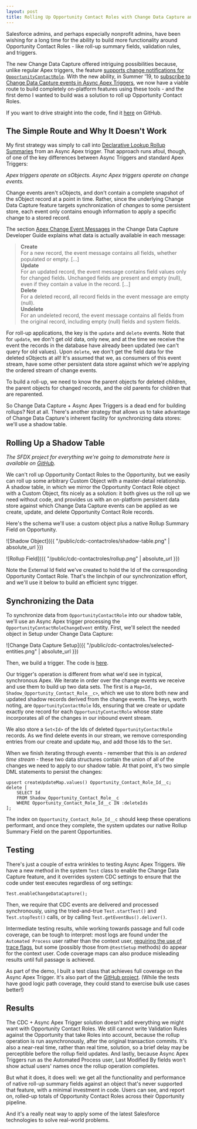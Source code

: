 ```yaml
---
layout: post
title: Rolling Up Opportunity Contact Roles with Change Data Capture and Async Apex Triggers
---
```


Salesforce admins, and perhaps especially nonprofit admins, have been wishing for a long time for the ability to build more functionality around Opportunity Contact Roles - like roll-up summary fields, validation rules, and triggers.

The new Change Data Capture offered intriguing possibilities because, unlike regular Apex triggers, the feature [supports change notifications for `OpportunityContactRole`](https://developer.salesforce.com/docs/atlas.en-us.change_data_capture.meta/change_data_capture/cdc_object_support.htm). With the new ability, in Summer '19, to [subscribe to Change Data Capture events in Async Apex Triggers](https://developer.salesforce.com/docs/atlas.en-us.change_data_capture.meta/change_data_capture/cdc_trigger_intro.htm), we now have a viable route to build completely on-platform features using these tools - and the first demo I wanted to build was a solution to roll up Opportunity Contact Roles.

If you want to drive straight into the code, find it [here](https://github.com/davidmreed/cdc-opportunitycontactrole-rollups) on GitHub.

## The Simple Route and Why It Doesn't Work

My first strategy was simply to call into [Declarative Lookup Rollup Summaries](https://github.com/afawcett/declarative-lookup-rollup-summaries) from an Async Apex trigger. That approach runs afoul, though, of one of the key differences between Async Triggers and standard Apex Triggers:

*Apex triggers operate on sObjects. Async Apex triggers operate on change events.*

Change events aren't sObjects, and don't contain a complete snapshot of the sObject record at a point in time. Rather, since the underlying Change Data Capture feature targets synchronization of *changes* to some persistent store, each event only contains enough information to apply a specific change to a stored record. 

The section [Apex Change Event Messages](https://developer.salesforce.com/docs/atlas.en-us.change_data_capture.meta/change_data_capture/cdc_event_fields_body.htm) in the Change Data Capture Developer Guide explains what data is actually available in each message:


> **Create**<br />
> For a new record, the event message contains all fields, whether populated or empty. [...]<br/>
> **Update**<br />
> For an updated record, the event message contains field values only for changed fields. Unchanged fields are present and empty (null), even if they contain a value in the record. [...]<br />
> **Delete**<br />
> For a deleted record, all record fields in the event message are empty (null).<br />
> **Undelete**<br />
>For an undeleted record, the event message contains all fields from the original record, including empty (null) fields and system fields.

For roll-up applications, the key is the `update` and `delete` events. Note that for `update`, we don't get *old* data, only new, and at the time we receive the event the records in the database have already been updated (we can't query for old values). Upon `delete`, we don't get the field data for the deleted sObjects at all! It's assumed that we, as consumers of this event stream, have some other persistent data store against which we're applying the ordered stream of change events.

To build a roll-up, we need to know the parent objects for deleted children, the parent objects for changed records, and the old parents for children that are reparented.

So Change Data Capture + Async Apex Triggers is a dead end for building rollups? Not at all. There's another strategy that allows us to take advantage of Change Data Capture's inherent facility for synchronizing data stores: we'll use a shadow table.

## Rolling Up a Shadow Table

*The SFDX project for everything we're going to demonstrate here is available on [GitHub](https://github.com/davidmreed/cdc-opportunitycontactrole-rollups).*

We can't roll up Opportunity Contact Roles to the Opportunity, but we easily can roll up some arbitrary Custom Object with a master-detail relationship. A shadow table, in which we mirror the Opportunity Contact Role object with a Custom Object, fits nicely as a solution: it both gives us the roll up we need without code, and provides us with an on-platform persistent data store against which Change Data Capture events can be applied as we create, update, and delete Opportunity Contact Role records.

Here's the schema we'll use: a custom object plus a native Rollup Summary Field on Opportunity.

  ![Shadow Object]({{ "/public/cdc-contactroles/shadow-table.png" | absolute_url }})

  ![Rollup Field]({{ "/public/cdc-contactroles/rollup.png" | absolute_url }})

Note the External Id field we've created to hold the Id of the corresponding Opportunity Contact Role. That's the linchpin of our synchronization effort, and we'll use it below to build an efficient sync trigger.

## Synchronizing the Data

To synchronize data from `OpportunityContactRole` into our shadow table, we'll use an Async Apex trigger processing the `OpportunityContactRoleChangeEvent` entity. First, we'll select the needed object in Setup under Change Data Capture:

  ![Change Data Capture Setup]({{ "/public/cdc-contactroles/selected-entities.png" | absolute_url }})

Then, we build a trigger. The code is [here](https://github.com/davidmreed/cdc-opportunitycontactrole-rollups/blob/master/force-app/main/default/triggers/OpportunityContactRoleChangeEventTrigger.trigger).

Our trigger's operation is different from what we'd see in typical, synchronous Apex. We iterate in order over the change events we receive and use them to build up two data sets. The first is a `Map<Id, Shadow_Opportunity_Contact_Role__c>`, which we use to store both new and updated shadow records derived from the change events. The keys, worth noting, are `OpportunityContactRole` Ids, ensuring that we create or update exactly one record for each `OpportunityContactRole` whose state incorporates all of the changes in our inbound event stream.

We also store a `Set<Id>` of the Ids of deleted `OpportunityContactRole` records. As we find delete events in our stream, we remove corresponding entries from our create and update `Map`, and add those Ids to the `Set`.

When we finish iterating through events - remember that this is an *ordered time stream* - these two data structures contain the union of all of the changes we need to apply to our shadow table. At that point, it's two simple DML statements to persist the changes:

    upsert createUpdateMap.values() Opportunity_Contact_Role_Id__c;
    delete [
        SELECT Id
        FROM Shadow_Opportunity_Contact_Role__c
        WHERE Opportunity_Contact_Role_Id__c IN :deleteIds
    ];

The index on `Opportunity_Contact_Role_Id__c` should keep these operations performant, and once they complete, the system updates our native Rollup Summary Field on the parent Opportunities.

## Testing

There's just a couple of extra wrinkles to testing Async Apex Triggers. We have a new method in the system `Test` class to enable the Change Data Capture feature, and it overrides system CDC settings to ensure that the code under test executes regardless of org settings:

    Test.enableChangeDataCapture();

Then, we require that CDC events are delivered and processed synchronously, using the tried-and-true `Test.startTest()` and `Test.stopTest()` calls, or by calling `Test.getEventBus().deliver()`.

Intermediate testing results, while working towards passage and full code coverage, can be tough to interpret: most logs are found under the `Automated Process` user rather than the context user, [requiring the use of trace flags](https://salesforce.stackexchange.com/questions/266283/how-do-i-see-debug-logs-for-change-data-capture-triggers-in-salesforce), but some (possibly those from `@testSetup` methods) do appear for the context user. Code coverage maps can also produce misleading results until full passage is achieved.

As part of the demo, I built a test class that achieves full coverage on the Async Apex Trigger. It's also part of the [GitHub project](https://github.com/davidmreed/cdc-opportunitycontactrole-rollups/blob/master/force-app/main/default/classes/OpportunityContactRoleChangeEvent_TEST.cls). (While the tests have good logic path coverage, they could stand to exercise bulk use cases better!)

## Results

The CDC + Async Apex Trigger solution doesn't add everything we might want with Opportunity Contact Roles. We still cannot write Validation Rules against the Opportunity that take Roles into account, because the rollup operation is run asynchronously, after the original transaction commits. It's also a near-real time, rather than real time, solution, so a brief delay may be perceptible before the rollup field updates. And lastly, because Async Apex Triggers run as the Automated Process user, Last Modified By fields won't show actual users' names once the rollup operation completes.

But what it does, it does well: we get all the functionality and performance of native roll-up summary fields against an object that's never supported that feature, with a minimal investment in code. Users can see, and report on, rolled-up totals of Opportunity Contact Roles across their Opportunity pipeline.

And it's a really neat way to apply some of the latest Salesforce technologies to solve real-world problems.